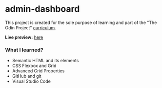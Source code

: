 # admin-dashboard
This project is created for the sole purpose of learning and part of the "The Odin Project" [curriculum](https://theodinproject.com/).

**Live preview:** [here](https://hicarlodacuyan.github.io/admin-dashboard/)

### What I learned?

* Semantic HTML and its elements
* CSS Flexbox and Grid
* Advanced Grid Properties
* GitHub and git
* Visual Studio Code